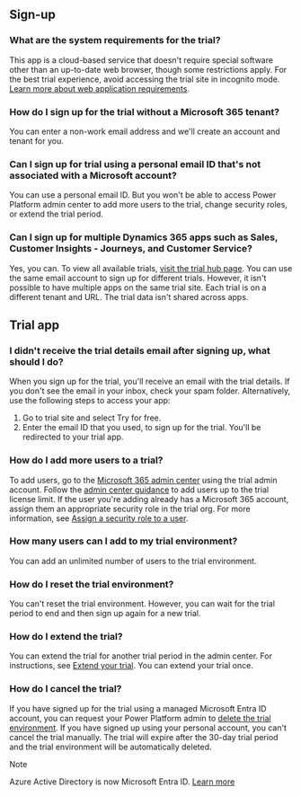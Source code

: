 ## Sign-up

### What are the system requirements for the trial?

This app is a cloud-based service that doesn't require special software other than an up-to-date web browser, though some restrictions apply. For the best trial experience, avoid accessing the trial site in incognito mode. [Learn more about web application requirements](/power-platform/admin/web-application-requirements).

### How do I sign up for the trial without a Microsoft 365 tenant?

You can enter a non-work email address and we'll create an account and tenant for you.

### Can I sign up for trial using a personal email ID that's not associated with a Microsoft account?<a name="personalemail"></a>

You can use a personal email ID. But you won't be able to access Power Platform admin center to add more users to the trial, change security roles, or extend the trial period.

### Can I sign up for multiple Dynamics 365 apps such as Sales, Customer Insights - Journeys, and Customer Service?

Yes, you can. To view all available trials, [visit the trial hub page](https://www.microsoft.com/dynamics-365/free-trial). You can use the same email account to sign up for different trials. However, it isn't possible to have multiple apps on the same trial site. Each trial is on a different tenant and URL. The trial data isn't shared across apps.

## Trial app

### I didn't receive the trial details email after signing up, what should I do?

When you sign up for the trial, you'll receive an email with the trial details. If you don't see the email in your inbox, check your spam folder. Alternatively, use the following steps to access your app:

1. Go to trial site and select Try for free.
1. Enter the email ID that you used, to sign up for the trial. You'll be redirected to your trial app.

### How do I add more users to a trial?

To add users, go to the [Microsoft 365 admin center](https://admin.microsoft.com) using the trial admin account. Follow the [admin center guidance](/microsoft-365/admin/add-users/add-users) to add users up to the trial license limit. If the user you're adding already has a Microsoft 365 account, assign them an appropriate security role in the trial org. For more information, see [Assign a security role to a user](/power-platform/admin/create-users-assign-online-security-roles#assign-a-security-role-to-a-user).

### How many users can I add to my trial environment?

You can add an unlimited number of users to the trial environment.

### How do I reset the trial environment?

You can't reset the trial environment. However, you can wait for the trial period to end and then sign up again for a new trial.

### How do I extend the trial?

You can extend the trial for another trial period in the admin center. For instructions, see [Extend your trial](/power-platform/admin/trial-environments#extend-a-trial-standard-environment). You can extend your trial once.

### How do I cancel the trial?

If you have signed up for the trial using a managed Microsoft Entra ID account, you can request your Power Platform admin to [delete the trial environment](/power-platform/admin/delete-environment). If you have signed up using your personal account, you can't cancel the trial manually. The trial will expire after the 30-day trial period and the trial environment will be automatically deleted. 

> [!NOTE]
> Azure Active Directory is now Microsoft Entra ID. [Learn more](/azure/active-directory/fundamentals/new-name)
